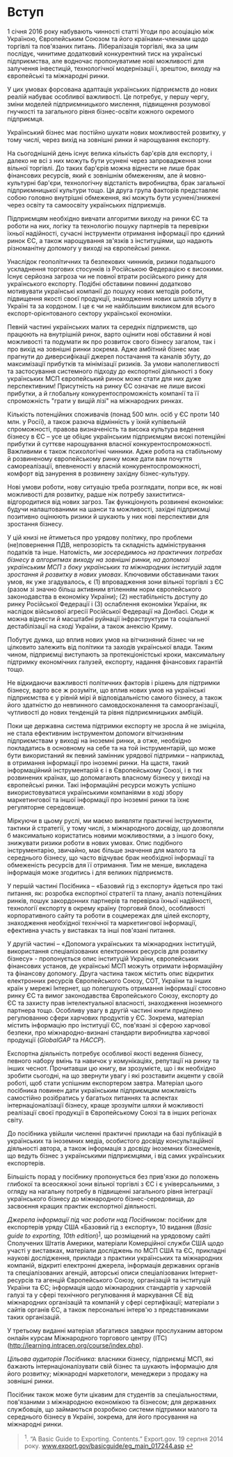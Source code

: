 # Вступ

1 січня 2016 року набувають чинності статті Угоди про асоціацію між Україною, Європейським Союзом та його країнами-членами щодо торгівлі та пов'язаних питань. Лібералізація торгівлі, яка за цим послідує, чинитиме додатковий конкурентний тиск на українські підприємства, але водночас пропонуватиме нові можливості для залучення інвестицій, технологічної модернізації і, зрештою, виходу на європейські та міжнародні ринки. 

У цих умовах форсована адаптація українських підприємств до нових реалій набуває особливої важливості. Це потребує, у першу чергу, зміни моделей підприємницького мислення, підвищення розумової гнучкості та загального рівня бізнес-освіти кожного окремого підприємця.

Український бізнес має постійно шукати нових можливостей розвитку, у тому числі, через вихід на зовнішні ринки й нарощування експорту. 

На сьогоднішній день існує велика кількість бар'єрів для експорту, і далеко не всі з них можуть бути усунені через запровадження зони вільної торгівлі. До таких бар'єрів можна віднести не лише брак фінансових ресурсів, який є зовнішнім обмеженням, але й мовно-культурні бар'єри, технологічну відсталість виробництва, брак загальної підприємницької культури тощо. Ця друга група факторів представляє собою головно внутрішні обмеження, які можуть бути усунені/знижені через освіту та самоосвіту українських підприємців. 

Підприємцям необхідно вивчати алгоритми виходу на ринки ЄС та роботи на них, логіку та технологію пошуку партнерів та перевірки їхньої надійності, сучасні інструменти отримання інформації про єдиний ринок ЄС, а також нарощування зв'язків з інституціями, що надають різноманітну допомогу у виході на європейські ринки. 

Унаслідок геополітичних та безпекових чинників, ризики подальшого ускладнення торгових стосунків із Російською Федерацією є високими. Існує серйозна загроза чи не повної втрати російського ринку для українського експорту. Подібні обставини повинні додатково мотивувати українські компанії до пошуку нових методів роботи, підвищення якості своєї продукції, знаходження нових шляхів збуту в Україні та за кордоном. І це є чи не найбільшим викликом для всього експорт-орієнтованого сектору української економіки. 

Певній частині українських малих та середніх підприємств, що працюють на внутрішній ринок, варто оцінити нові обставини й нові можливості та подумати як про розвиток свого бізнесу загалом, так і про вихід на зовнішні ринки зокрема. Адже амбітний бізнес має прагнути до диверсифікації джерел постачання та каналів збуту, до максимізації прибутків та мінімізації ризиків. За умови наполегливості та застосування системного підходу до експортної діяльності з боку українських МСП європейський ринок може стати для них дуже перспективним! Присутність на ринку ЄС означає не лише високі прибутки, а й глобальну конкурентоспроможність компанії та її спроможність "грати у вищій лізі" на міжнародних ринках. 

Кількість потенційних споживачів (понад 500 млн. осіб у ЄС проти 140 млн. у Росії), а також разюча відмінність у їхній купівельній спроможності, правова визначеність та висока культура ведення бізнесу в ЄС – усе це обіцяє українським підприємцям високі потенційні прибутки й суттєве нарощування власної конкурентоспроможності. Важливими є також психологічні чинники. Адже робота на стабільному й розвиненому європейському ринку може дати вам почуття самореалізації, впевненості у власній конкурентоспроможності, комфорт від занурення в розвинену західну бізнес-культуру.

Нові умови роботи, нову ситуацію треба розглядати, попри все, як нові можливості для розвитку, радше ніж потребу захиститися-відгородитися від нових загроз. Так функціонують розвинені економіки: будучи налаштованими на шанси та можливості, західні підприємці позитивно оцінюють ризики й шукають у них нові перспективи для зростання бізнесу.

У цій книзі не йтиметься про урядову політику, про проблеми (не)повернення ПДВ, непрозорість та складність адміністрування податків та інше. Натомість, *ми зосередимось на практичних потребах бізнесу в алгоритмах виходу на зовнішні ринки, на допомозі українським МСП з боку українських та міжнародних інституцій задля  зростання й розвитку в нових умовах*. Ключовими обставинами таких умов, як уже згадувалось, є (1) впровадження зони вільної торгівлі з ЄС (разом зі значно більш активним втіленням норм європейського законодавства в економіку України); (2) нестабільність доступу до ринку Російської Федерації і (3) ослаблення економіки України, як наслідок військової агресії Російської Федерації на Донбасі. Сюди ж можна віднести й масштабні руйнації інфраструктури та соціальної дестабілізації на сході України, а також анексію Криму.

Побутує думка, що вплив нових умов на вітчизняний бізнес чи не цілковито залежить від політики та заходів української влади. Таким чином, підприємці виступають за протекціоністські кроки, максимальну підтримку економічних галузей, експорту, надання фінансових гарантій тощо.

Не відкидаючи важливості політичних факторів і рішень для підтримки бізнесу, варто все ж розуміти, що вплив нових умов на українські підприємства є у рівній мірі й відповідальністю самого бізнесу, а також його здатністю до невпинного самовдосконалення та самоорганізації, чутливості до нових тенденцій та рівня підприємницьких амбіцій.

Поки ще державна система підтримки експорту не зросла й не зміцніла, не стала ефективним інструментом допомоги вітчизняним підприємствам у виході на іноземні ринки, а отже, необхідно покладатись в основному на себе та на той інструментарій, що може бути використаний як певний замінник урядової підтримки – наприклад, в отримання інформації про іноземні ринки. На щастя, такий інформаційний інструментарій є і в Європейському Союзі, і в тих розвинених країнах, що допомагають власному бізнесу у виході на європейські ринки. Такі інформаційні ресурси можуть успішно використовуватися українськими компаніями в ході збору маркетингової та іншої інформації про іноземні ринки та їхнє регуляторне середовище.

Міркуючи в цьому руслі, ми маємо виявляти практичні інструменти, тактики й стратегії, у тому числі, з міжнародного досвіду, що дозволяли б максимально користатись новими можливостями, а з іншого боку, знижувати ризики роботи в нових умовах. Опис подібного інструментарію, звичайно, має більше значення для малого та середнього бізнесу, що часто відчуває брак необхідної інформації та обмеженість ресурсів для її отримання. Тим не менше, викладена інформація може згодитись і для великих підприємств.

У першій частині Посібника – «Базовий гід з експорту» йдеться про такі питання, як: розробка експортної стратегії та плану, аналіз потенційних ринків, пошук закордонних партнерів та перевірка їхньої надійності, технології експорту в окрему країну (торговий блок), особливості корпоративного сайту та роботи в соцмережах для цілей експорту, знаходження необхідної технічної та маркетингової інформації, ефективна участь у виставках та інші пов'язані питання.

У другій частині – «Допомога українських та міжнародних інституцій, використання спеціалізованих електронних ресурсів для розвитку бізнесу» -  пропонується опис інституцій України, європейських фінансових установ, де українські МСП можуть отримати інформаційну та фінансову допомогу. Друга частина також містить опис відкритих електронних ресурсів Європейського Союзу, СОТ, України та інших країн у мережі Інтернет, що полегшують отримання інформації стосовно ринку ЄС та вимог законодавства Європейського Союзу,  експорту до ЄС та захисту прав інтелектуальної власності, знаходження іноземного партнера тощо. Особливу увагу в другій частині книги приділено регулюванню сфери харчових продуктів у ЄС. Зокрема, матеріал містить інформацію про інституції ЄС, пов'язані зі сферою харчової безпеки, про міжнародно-визнані стандарти виробництва харчової продукції (*GlobalGAP* та *HACCP*). 

Експортна діяльність потребує особливої якості ведення бізнесу, певного набору вмінь та навичок у комунікаціях, репутації на ринку та інших чеснот. Прочитавши цю книгу, ви зрозумієте, що і як необхідно зробити сьогодні, на що звернути увагу і які розставити акценти у своїй роботі, щоб стати успішним експортером завтра. Матеріал цього посібника повинен дати українським підприємцям можливість самостійно розібратись у багатьох питаннях та аспектах інтернаціоналізації бізнесу, краще зрозуміти шляхи й можливості реалізації своєї продукції в Європейському Союзі та в інших регіонах світу.  

До посібника увійшли численні практичні приклади на базі публікацій в українських та іноземних медіа, особистого досвіду консультаційної діяльності автора, а також інформація з досвіду іноземних бізнесменів, що ведуть бізнес з українськими підприємцями, і від самих українських експортерів.

Більшість порад у посібнику пропонується без прив'язки до положень глибокої та всеосяжної зони вільної торгівлі з ЄС і є універсальними, з огляду на нагальну потребу в підвищенні загального рівня інтеграції українського бізнесу до міжнародного бізнес-середовища, до засвоєння кращих практик експортної діяльності. 

*Джерела інформації під час роботи над Посібником:* посібник для експортерів уряду США «Базовий гід з експорту», 10 видання (*Basic guide to exporting, 10th edition*)<sup><a href="#fn_1" id="reffn_1">1</a></sup>,  що розміщений на урядовому сайті Сполучених Штатів Америки, матеріали Комерційної служби США щодо участі у виставках, матеріали досліджень по МСП США та ЄС, прикладні наукові дослідження, приклади з практики українських та міжнародних компаній, відкриті електронні джерела, інформація державних органів та спеціалізованих агенцій, авторські описи спеціалізованих Інтернет-ресурсів та агенцій Європейського Союзу, організацій та інституцій України та ЄС; інформація щодо міжнародних стандартів у харчовій галузі та у сфері технічного регулювання й маркування CE від міжнародних організацій та компаній у сфері сертифікації; матеріали з сайтів органів ЄС, а також персональні інтерв'ю з представниками таких організацій.

У третьому виданні матеріал збагатився завдяки прослуханим автором онлайн курсам Міжнародного торгового центру (ITC) (<a href="http://learning.intracen.org/course/index.php">http://learning.intracen.org/course/index.php</a>).

*Цільова аудиторія Посібника:* власники бізнесу, підприємці МСП, які бажають інтернаціоналізувати свій бізнес та шукають інформацію для його розвитку; міжнародні маркетологи, менеджери з продажу на зовнішні ринки. 

Посібник також може бути цікавим для студентів за спеціальностями, пов'язаними з міжнародною економікою та бізнесом; для державних службовців, що займаються розробкою системи підтримки малого та середнього бізнесу в Україні, зокрема, для його просування на міжнародні ринки. 

<blockquote id="fn_1">
<sup>1</sup>. “A Basic Guide to Exporting. Contents.” Export.gov. 19 серпня 2014 року. <a href="https://www.export.gov/basicguide/eg_main_017244.asp">www.export.gov/basicguide/eg_main_017244.asp</a> <a href="#reffn_1" title="Jump back to footnote [1] in the text."> ↩</a>
</blockquote>